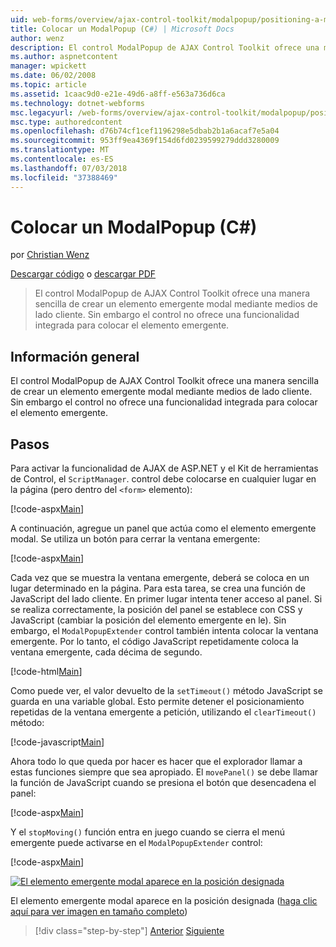 ```yaml
---
uid: web-forms/overview/ajax-control-toolkit/modalpopup/positioning-a-modalpopup-cs
title: Colocar un ModalPopup (C#) | Microsoft Docs
author: wenz
description: El control ModalPopup de AJAX Control Toolkit ofrece una manera sencilla de crear un elemento emergente modal mediante medios de lado cliente. Sin embargo el control no ofrece un...
ms.author: aspnetcontent
manager: wpickett
ms.date: 06/02/2008
ms.topic: article
ms.assetid: 1caac9d0-e21e-49d6-a8ff-e563a736d6ca
ms.technology: dotnet-webforms
msc.legacyurl: /web-forms/overview/ajax-control-toolkit/modalpopup/positioning-a-modalpopup-cs
msc.type: authoredcontent
ms.openlocfilehash: d76b74cf1cef1196298e5dbab2b1a6acaf7e5a04
ms.sourcegitcommit: 953ff9ea4369f154d6fd0239599279ddd3280009
ms.translationtype: MT
ms.contentlocale: es-ES
ms.lasthandoff: 07/03/2018
ms.locfileid: "37388469"
---
```

<a name="positioning-a-modalpopup-c"></a>Colocar un ModalPopup (C#)
====================
por [Christian Wenz](https://github.com/wenz)

[Descargar código](http://download.microsoft.com/download/2/4/0/24052038-f942-4336-905b-b60ae56f0dd5/ModalPopup4.cs.zip) o [descargar PDF](http://download.microsoft.com/download/b/6/a/b6ae89ee-df69-4c87-9bfb-ad1eb2b23373/modalpopup4CS.pdf)

> El control ModalPopup de AJAX Control Toolkit ofrece una manera sencilla de crear un elemento emergente modal mediante medios de lado cliente. Sin embargo el control no ofrece una funcionalidad integrada para colocar el elemento emergente.


## <a name="overview"></a>Información general

El control ModalPopup de AJAX Control Toolkit ofrece una manera sencilla de crear un elemento emergente modal mediante medios de lado cliente. Sin embargo el control no ofrece una funcionalidad integrada para colocar el elemento emergente.

## <a name="steps"></a>Pasos

Para activar la funcionalidad de AJAX de ASP.NET y el Kit de herramientas de Control, el `ScriptManager`. control debe colocarse en cualquier lugar en la página (pero dentro del `<form>` elemento):

[!code-aspx[Main](positioning-a-modalpopup-cs/samples/sample1.aspx)]

A continuación, agregue un panel que actúa como el elemento emergente modal. Se utiliza un botón para cerrar la ventana emergente:

[!code-aspx[Main](positioning-a-modalpopup-cs/samples/sample2.aspx)]

Cada vez que se muestra la ventana emergente, deberá se coloca en un lugar determinado en la página. Para esta tarea, se crea una función de JavaScript del lado cliente. En primer lugar intenta tener acceso al panel. Si se realiza correctamente, la posición del panel se establece con CSS y JavaScript (cambiar la posición del elemento emergente en le). Sin embargo, el `ModalPopupExtender` control también intenta colocar la ventana emergente. Por lo tanto, el código JavaScript repetidamente coloca la ventana emergente, cada décima de segundo.

[!code-html[Main](positioning-a-modalpopup-cs/samples/sample3.html)]

Como puede ver, el valor devuelto de la `setTimeout()` método JavaScript se guarda en una variable global. Esto permite detener el posicionamiento repetidas de la ventana emergente a petición, utilizando el `clearTimeout()` método:

[!code-javascript[Main](positioning-a-modalpopup-cs/samples/sample4.js)]

Ahora todo lo que queda por hacer es hacer que el explorador llamar a estas funciones siempre que sea apropiado. El `movePanel()` se debe llamar la función de JavaScript cuando se presiona el botón que desencadena el panel:

[!code-aspx[Main](positioning-a-modalpopup-cs/samples/sample5.aspx)]

Y el `stopMoving()` función entra en juego cuando se cierra el menú emergente puede activarse en el `ModalPopupExtender` control:

[!code-aspx[Main](positioning-a-modalpopup-cs/samples/sample6.aspx)]


[![El elemento emergente modal aparece en la posición designada](positioning-a-modalpopup-cs/_static/image2.png)](positioning-a-modalpopup-cs/_static/image1.png)

El elemento emergente modal aparece en la posición designada ([haga clic aquí para ver imagen en tamaño completo](positioning-a-modalpopup-cs/_static/image3.png))

> [!div class="step-by-step"]
> [Anterior](handling-postbacks-from-a-modalpopup-cs.md)
> [Siguiente](launching-a-modal-popup-window-from-server-code-vb.md)
